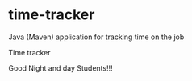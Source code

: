 # time-tracker
Java (Maven) application for tracking time on the job

Time tracker

Good Night and day Students!!!
